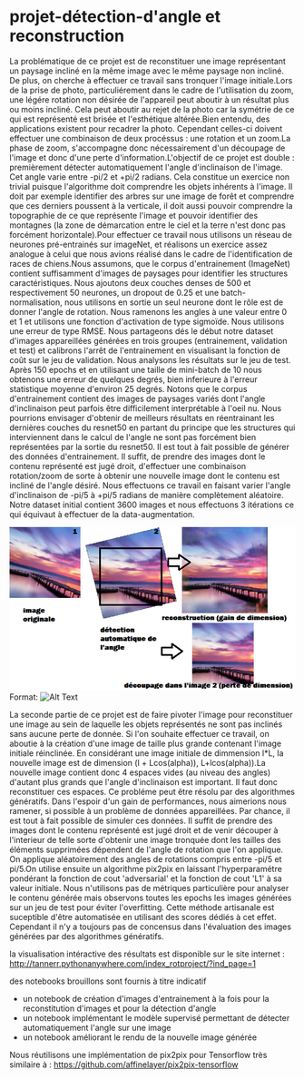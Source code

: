 # projet-détection-d'angle et reconstruction
La problématique de ce projet est de reconstituer une image représentant un paysage incliné en la même image avec le même paysage non incliné. De plus, on cherche à effectuer ce travail sans tronquer l'image initiale.Lors de la prise de photo, particuliérement dans le cadre de l'utilisation du zoom, une légére rotation non désirée de l'appareil peut aboutir à un résultat plus ou moins incliné. Cela peut aboutir au rejet de la photo car la symétrie de ce qui est représenté est brisée et l'esthétique altérée.Bien entendu, des applications existent pour recadrer la photo. Cependant celles-ci doivent effectuer une combinaison de deux procéssus : une rotation et un zoom.La phase de zoom, s'accompagne donc nécessairement d'un découpage de l'image et donc d'une perte d'information.L'objectif de ce projet est double : premièrement détecter automatiquement l'angle d'inclinaison de l'image. Cet angle varie entre -pi/2 et +pi/2 radians. Cela constitue un exercice non trivial puisque l'algorithme doit comprendre les objets inhérents à l'image. Il doit par exemple identifier des arbres sur une image de forêt et comprendre que ces derniers poussent à la verticale, il doit aussi pouvoir comprendre la topographie de ce que représente l'image et pouvoir identifier des montagnes (la zone de démarcation entre le ciel et la terre n'est donc pas forcément horizontale).Pour effectuer ce travail nous utilisons un réseau de neurones pré-entrainés sur imageNet, et réalisons un exercice assez analogue à celui que nous avions réalisé dans le cadre de l'identification de races de chiens.Nous assumons, que le corpus d'entrainement (ImageNet) contient suffisamment d'images de paysages pour identifier les structures caractéristiques. Nous ajoutons deux couches denses de 500 et respectivement 50 neurones, un dropout de 0.25 et une batch-normalisation, nous utilisons en sortie un seul neurone dont le rôle est de donner l'angle de rotation. Nous ramenons les angles à une valeur entre 0 et 1 et utilisons une fonction d'activation de type sigmoïde. Nous utilisons une erreur de type RMSE. Nous partageons dés le début notre dataset d'images appareillées générées en trois groupes (entrainement, validation et test) et calibrons l'arrêt de l'entrainement en visualisant la fonction de coût sur le jeu de validation. Nous analysons les résultats sur le jeu de test. Après 150 epochs et en utilisant une taille de mini-batch de 10 nous obtenons une erreur de quelques degrés, bien inferieure à l'erreur statistique moyenne d'environ 25 degrés. Notons que le corpus d'entrainement contient des images de paysages variés dont l'angle d'inclinaison peut parfois être difficilement interprétable à l'oeil nu. Nous pourrions envisager d'obtenir de meilleurs résultats en réentrainant les dernières couches du resnet50 en partant du principe que les structures qui interviennent dans le calcul de l'angle ne sont pas forcément bien représentées par la sortie du resnet50. Il est tout à fait possible de générer des données d'entrainement. Il suffit, de prendre des images dont le contenu représenté est jugé droit, d'effectuer une combinaison rotation/zoom de sorte à obtenir une nouvelle image dont le contenu est incliné de l'angle désiré. Nous effectuons ce travail en faisant varier l'angle d'inclinaison de -pi/5 à +pi/5 radians de manière complètement aléatoire. Notre dataset initial contient 3600 images et nous effectuons 3 itérations ce qui équivaut à effectuer de la data-augmentation.

![GitHub Logo](/image.png)
Format: ![Alt Text](url)

La seconde partie de ce projet est de faire pivoter l'image pour reconstituer une image au sein de laquelle les objets représentés ne sont pas inclinés sans aucune perte de donnée. Si l'on souhaite effectuer ce travail, on aboutie à la création d'une image de taille plus grande contenant l'image initiale réinclinée. En considérant une image initiale de dimmension l*L, la nouvelle image est de dimension (l + Lcos(alpha)), L+lcos(alpha)).La nouvelle image contient donc 4 espaces vides (au niveau des angles) d'autant plus grands que l'angle d'inclinaison est important. Il faut donc reconstituer ces espaces. Ce probléme peut être résolu par des algorithmes génératifs. Dans l'espoir d'un gain de performances, nous aimerions nous ramener, si possible à un problème de données appareillées. Par chance, il est tout à fait possible de simuler ces données. Il suffit de prendre des images dont le contenu représenté est jugé droit et de venir découper à l'interieur de telle sorte d'obtenir une image tronquée dont les tailles des éléments supprimées dépendent de l'angle de rotation que l'on applique. On applique aléatoirement des angles de rotations compris entre -pi/5 et pi/5.On utilise ensuite un algorithme pix2pix en laissant l'hyperparamétre pondérant la fonction de cout 'adversarial' et la fonction de cout 'L1' à sa valeur initiale. Nous n'utilisons pas de métriques particulière pour analyser le contenu générée mais observons toutes les epochs les images générées sur un jeu de test pour éviter l'overfitting. Cette méthode artisanale est suceptible d'être automatisée en utilisant des scores dédiés à cet effet. Cependant il n'y a toujours pas de concensus dans l'évaluation des images générées par des algorithmes génératifs.

la visualisation intéractive des résultats est disponible sur le site internet : http://tannerr.pythonanywhere.com/index_rotproject/?ind_page=1

des notebooks brouillons sont fournis à titre indicatif 

- un notebook de création d'images d'entrainement à la fois pour la reconstitution d'images et pour la détection d'angle
- un notebook implémentant le modèle supervisé permettant de détecter automatiquement l'angle sur une image
- un notebook améliorant le rendu de la nouvelle image générée 

Nous réutilisons une implémentation de pix2pix pour Tensorflow très similaire à : https://github.com/affinelayer/pix2pix-tensorflow 
